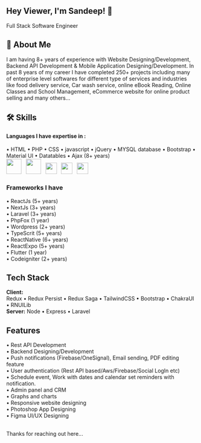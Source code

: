 ## Hey Viewer, I'm Sandeep! 👋
Full Stack Software Engineer

## 🚀 About Me
I am having 8+ years of experience with Website Designing/Development, Backend API Development & Mobile Application Designing/Development. In past 8 years of my career I have completed 250+ projects including many of enterprise level softwares for different type of services and industries like food delivery service, Car wash service, online eBook Reading, Online Classes and School Management, eCommerce website for online product selling and many others...


## 🛠 Skills

#### Languages I have expertise in : 
&bull; HTML &bull; PHP &bull; CSS &bull; javascript &bull; jQuery &bull; MYSQL database &bull; Bootstrap &bull; Material UI &bull; Datatables &bull; Ajax (8+ years)<br>
<img src="https://cdn-icons-png.flaticon.com/512/5968/5968267.png" width="40"> &nbsp; <img src="https://cdn-icons-png.flaticon.com/512/5968/5968242.png" width="40"> &nbsp; <img src="https://cdn-icons-png.flaticon.com/512/5968/5968672.png" width="30"> &nbsp; <img src="https://cdn-icons-png.flaticon.com/512/4726/4726005.png" width="30"> &nbsp; <img src="https://cdn-icons-png.flaticon.com/512/919/919830.png" width="30">

### Frameworks I have 
&bull; ReactJs (5+ years)<br>
&bull; NextJs  (3+ years)<br>
&bull; Laravel (3+ years)<br>
&bull; PhpFox (1 year)<br>
&bull; Wordpress (2+ years)<br>
&bull; TypeScrit (5+ years)<br>
&bull; ReactNative (6+ years)<br>
&bull; ReactExpo  (5+ years)<br>
&bull; Flutter (1 year)<br>
&bull; Codeigniter (2+ years)

## Tech Stack
**Client:** <br>Redux &bull; Redux Persist &bull; Redux Saga &bull; TailwindCSS &bull; Bootstrap &bull; ChakraUI &bull; RNUILib<br>
**Server:** Node &bull; Express &bull; Laravel


## Features
&bull; Rest API Development<br>
&bull; Backend Designing/Development<br>
&bull; Push notifications (Firebase/OneSignal), Email sending, PDF editing feature<br>
&bull; User authentication (Rest API based/Aws/Firebase/Social LogIn etc)<br>
&bull; Schedule event, Work with dates and calendar set reminders with notification.<br>
&bull; Admin panel and CRM<br>
&bull; Graphs and charts <br>
&bull; Responsive website designing<br>
&bull; Photoshop App Designing<br>
&bull; Figma UI/UX Designing<br>

<br>Thanks for reaching out here...
